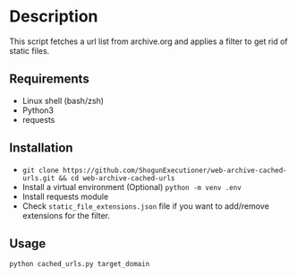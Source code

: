 # Description

This script fetches a url list from archive.org and applies a filter to get rid of static files.

## Requirements

- Linux shell (bash/zsh)
- Python3
- requests

## Installation

- `git clone https://github.com/ShogunExecutioner/web-archive-cached-urls.git && cd web-archive-cached-urls`
- Install a virtual environment (Optional) `python -m venv .env`
- Install requests module
- Check `static_file_extensions.json` file if you want to add/remove extensions for the filter.

## Usage

`python cached_urls.py target_domain`
